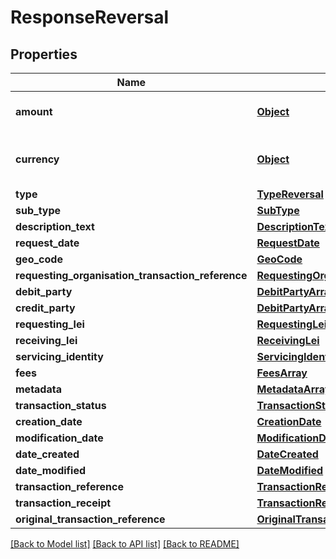 # ResponseReversal

## Properties
Name | Type | Description | Notes
------------ | ------------- | ------------- | -------------
**amount** | [**Object**](Object.md) | The transaction amount. | [optional] 
**currency** | [**Object**](Object.md) | Currency of the transaction amount. | [optional] 
**type** | [**TypeReversal**](TypeReversal.md) |  | 
**sub_type** | [**SubType**](SubType.md) |  | [optional] 
**description_text** | [**DescriptionText**](DescriptionText.md) |  | [optional] 
**request_date** | [**RequestDate**](RequestDate.md) |  | [optional] 
**geo_code** | [**GeoCode**](GeoCode.md) |  | [optional] 
**requesting_organisation_transaction_reference** | [**RequestingOrganisationTransactionReference**](RequestingOrganisationTransactionReference.md) |  | [optional] 
**debit_party** | [**DebitPartyArray**](DebitPartyArray.md) |  | [optional] 
**credit_party** | [**DebitPartyArray**](DebitPartyArray.md) |  | [optional] 
**requesting_lei** | [**RequestingLei**](RequestingLei.md) |  | [optional] 
**receiving_lei** | [**ReceivingLei**](ReceivingLei.md) |  | [optional] 
**servicing_identity** | [**ServicingIdentity**](ServicingIdentity.md) |  | [optional] 
**fees** | [**FeesArray**](FeesArray.md) |  | [optional] 
**metadata** | [**MetadataArray**](MetadataArray.md) |  | [optional] 
**transaction_status** | [**TransactionStatus**](TransactionStatus.md) |  | 
**creation_date** | [**CreationDate**](CreationDate.md) |  | [optional] 
**modification_date** | [**ModificationDate**](ModificationDate.md) |  | [optional] 
**date_created** | [**DateCreated**](DateCreated.md) |  | [optional] 
**date_modified** | [**DateModified**](DateModified.md) |  | [optional] 
**transaction_reference** | [**TransactionReference**](TransactionReference.md) |  | 
**transaction_receipt** | [**TransactionReceipt**](TransactionReceipt.md) |  | [optional] 
**original_transaction_reference** | [**OriginalTransactionReference**](OriginalTransactionReference.md) |  | 

[[Back to Model list]](../README.md#documentation-for-models) [[Back to API list]](../README.md#documentation-for-api-endpoints) [[Back to README]](../README.md)

